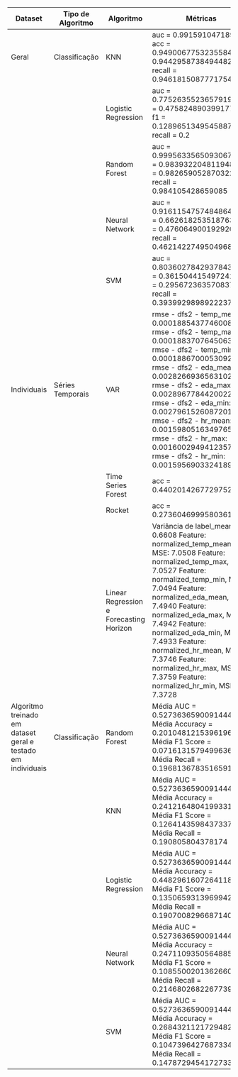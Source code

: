 | Dataset                                                       | Tipo de Algoritmo | Algoritmo                               | Métricas                                                                                                                                                                                                                                                                                                                                                                                                                | Observações        |
|---------------------------------------------------------------|-------------------|-----------------------------------------|-------------------------------------------------------------------------------------------------------------------------------------------------------------------------------------------------------------------------------------------------------------------------------------------------------------------------------------------------------------------------------------------------------------------------|--------------------|
| Geral                                                         | Classificação     | KNN                                     | auc = 0.991591047189687 acc = 0.9490067753235584 f1 = 0.9442958738494482 recall = 0.9461815087771754                                                                                                                                                                                                                                                                                                                    | 2º melhor          |
|                                                               |                   | Logistic Regression                     | auc = 0.7752635523657919 acc = 0.47582489039917775 f1 = 0.12896513495458875 recall = 0.2                                                                                                                                                                                                                                                                                                                                | 5º                 |
|                                                               |                   | Random Forest                           | auc = 0.9995633565093067 acc = 0.9839322048119481 f1 = 0.9826590528703228 recall = 0.984105428659085                                                                                                                                                                                                                                                                                                                    | Melhor algoritmo   |
|                                                               |                   | Neural Network                          | auc = 0.9161154757484864 acc = 0.6626182535187632 f1 = 0.47606490019292086 recall = 0.4621422749504968                                                                                                                                                                                                                                                                                                                  | 3º                 |
|                                                               |                   | SVM                                     | auc = 0.8036027842937843 acc = 0.3615044154972416 f1 = 0.2956723635708373 recall = 0.3939929898922237                                                                                                                                                                                                                                                                                                                   | 4º                 |
| Individuais                                                   | Séries Temporais  | VAR                                     | rmse - dfs2 - temp_mean: 0.00018854377460086384 rmse - dfs2 - temp_max: 0.0001883707645063288 rmse - dfs2 - temp_min: 0.00018867000530922238 rmse - dfs2 - eda_mean: 0.0028266936563102105 rmse - dfs2 - eda_max: 0.002896778442002241 rmse - dfs2 - eda_min: 0.0027961526087201516 rmse - dfs2 - hr_mean: 0.0015980516349765005 rmse - dfs2 - hr_max: 0.001600294941235762 rmse - dfs2 - hr_min: 0.0015956903324189193 | Muito bom          |
|                                                               |                   | Time Series Forest                      | acc = 0.44020142677297525                                                                                                                                                                                                                                                                                                                                                                                               | Deveria ser melhor |
|                                                               |                   | Rocket                                  | acc = 0.2736046999580361                                                                                                                                                                                                                                                                                                                                                                                                | Deveria ser melhor |
|                                                               |                   | Linear Regression e Forecasting Horizon | Variância de label_mean: 0.6608 Feature: normalized_temp_mean, MSE: 7.0508 Feature: normalized_temp_max, MSE: 7.0527 Feature: normalized_temp_min, MSE: 7.0494 Feature: normalized_eda_mean, MSE: 7.4940 Feature: normalized_eda_max, MSE: 7.4942 Feature: normalized_eda_min, MSE: 7.4933 Feature: normalized_hr_mean, MSE: 7.3746 Feature: normalized_hr_max, MSE: 7.3759 Feature: normalized_hr_min, MSE: 7.3728     | Deveria ser melhor |
| Algoritmo treinado em dataset geral e testado em individuais  | Classificação     | Random Forest                           | Média AUC = 0.5273636590091444 Média Accuracy = 0.20104812153961962 Média F1 Score = 0.0716131579499636 Média Recall = 0.19681367835165917                                                                                                                                                                                                                                                                              | 5º                 |
|                                                               |                   | KNN                                     | Média AUC = 0.5273636590091444 Média Accuracy = 0.24121648041993313 Média F1 Score = 0.12641435984373375 Média Recall = 0.190805804378174                                                                                                                                                                                                                                                                               | 3º                 |
|                                                               |                   | Logistic Regression                     | Média AUC = 0.5273636590091444 Média Accuracy = 0.4482961607264118 Média F1 Score = 0.13506593139699424 Média Recall = 0.19070082966871407                                                                                                                                                                                                                                                                              | Melhor algoritmo   |
|                                                               |                   | Neural Network                          | Média AUC = 0.5273636590091444 Média Accuracy = 0.24711093505648857 Média F1 Score = 0.10855002013626604 Média Recall = 0.2146802682267739                                                                                                                                                                                                                                                                              | 2º                 |
|                                                               |                   | SVM                                     | Média AUC = 0.5273636590091444 Média Accuracy = 0.2684321121729482 Média F1 Score = 0.10473964276873349 Média Recall = 0.1478729454172733                                                                                                                                                                                                                                                                               | 4º                 |